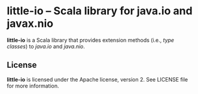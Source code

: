 # little-io &ndash; Scala library for java.io and javax.nio

**little-io** is a Scala library that provides extension methods (i.e., _type classes_)
to _java.io_ and _java.nio_.

## License
**little-io** is licensed under the Apache license, version 2. See LICENSE
file for more information.
